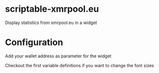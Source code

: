 # scriptable-xmrpool.eu
Display statistics from xmrpool.eu in a widget

# Configuration

Add your wallet address as parameter for the widget

Checkout the first variable definitions if you want to change the font sizes
